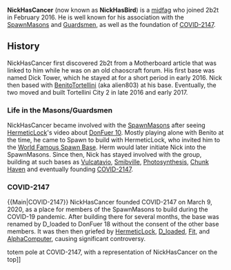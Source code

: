**NickHasCancer** (now known as **NickHasBird**) is a [midfag](https://2b2t.miraheze.org/wiki/midfag) who joined 2b2t in February 2016. He is well known for his association with the [SpawnMasons](https://2b2t.miraheze.org/wiki/SpawnMasons) and [Guardsmen](https://2b2t.miraheze.org/wiki/Guardsmen), as well as the foundation of [COVID-2147](https://2b2t.miraheze.org/wiki/COVID-2147).

## History
NickHasCancer first discovered 2b2t from a Motherboard article that was linked to him while he was on an old chaoscraft forum. His first base was named Dick Tower, which he stayed at for a short period in early 2016. Nick then based with [BenitoTortellini](https://2b2t.miraheze.org/wiki/BenitoTortellini) (aka alien803) at his base. Eventually, the two moved and built Tortellini City 2 in late 2016 and early 2017.

### Life in the Masons/Guardsmen
NickHasCancer became involved with the [SpawnMasons](https://2b2t.miraheze.org/wiki/SpawnMasons) after seeing [HermeticLock](https://2b2t.miraheze.org/wiki/HermeticLock)'s video about [DonFuer 10](https://2b2t.miraheze.org/wiki/DonFuer_10). Mostly playing alone with Benito at the time, he came to Spawn to build with HermeticLock, who invited him to the [World Famous Spawn Base](https://2b2t.miraheze.org/wiki/World_Famous_Spawn_Base). Herm would later initiate Nick into the SpawnMasons. Since then, Nick has stayed involved with the group, building at such bases as [Vulcatavio](https://2b2t.miraheze.org/wiki/Vulcatavio), [Smibville](https://2b2t.miraheze.org/wiki/Smibville), [Photosynthesis](https://2b2t.miraheze.org/wiki/Photosynthesis), [Chunk Haven](https://2b2t.miraheze.org/wiki/Chunk_Haven) and eventually founding [COVID-2147](https://2b2t.miraheze.org/wiki/COVID-2147).

### COVID-2147
{{Main|COVID-2147}}
NickHasCancer founded COVID-2147 on March 9, 2020, as a place for members of the SpawnMasons to build during the COVID-19 pandemic. After building there for several months, the base was renamed by D_loaded to DonFuer 18 without the consent of the other base members. It was then then griefed by [HermeticLock](https://2b2t.miraheze.org/wiki/HermeticLock), [D_loaded](https://2b2t.miraheze.org/wiki/D_loaded), [Fit](https://2b2t.miraheze.org/wiki/Fit), and [AlphaComputer](https://2b2t.miraheze.org/wiki/AlphaComputer), causing significant controversy.

 totem pole at COVID-2147, with a representation of NickHasCancer on the top]]